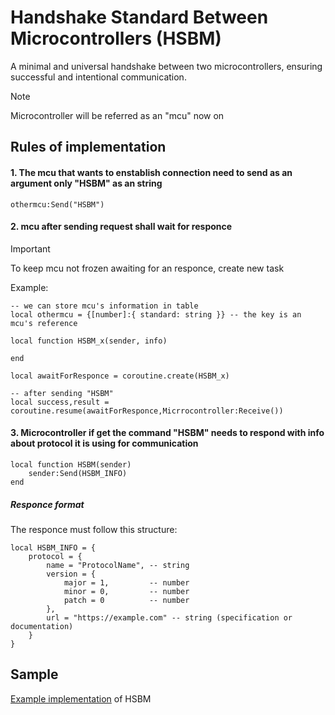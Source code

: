# Handshake Standard Between Microcontrollers (HSBM)

A minimal and universal handshake between two microcontrollers, 
ensuring successful and intentional communication.

>[!NOTE]
>Microcontroller will be referred as an "mcu" now on

## Rules of implementation

#### 1. The mcu that wants to enstablish connection need to send as an argument only "HSBM" as an string
```luau
othermcu:Send("HSBM")
```
#### 2. mcu after sending request shall wait for responce
>[!IMPORTANT]
>To keep mcu not frozen awaiting for an responce, create new task

Example:
```luau
-- we can store mcu's information in table
local othermcu = {[number]:{ standard: string }} -- the key is an mcu's reference

local function HSBM_x(sender, info)
    
end

local awaitForResponce = coroutine.create(HSBM_x)

-- after sending "HSBM"
local success,result = coroutine.resume(awaitForResponce,Micrrocontroller:Receive())
```

#### 3. Microcontroller if get the command "HSBM" needs to respond with info about protocol it is using for communication

```luau
local function HSBM(sender)
    sender:Send(HSBM_INFO)
end
```
##### Responce format

The responce must follow this structure:

```luau
local HSBM_INFO = {
    protocol = {
        name = "ProtocolName", -- string
        version = {
            major = 1,         -- number
            minor = 0,         -- number
            patch = 0          -- number
        },
        url = "https://example.com" -- string (specification or documentation)
    }
}
```


## Sample

[Example implementation](sample.luau) of HSBM

